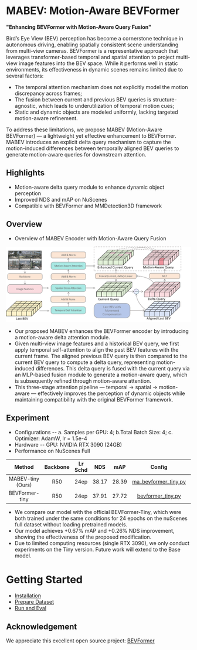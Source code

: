 # MABEV: Motion-Aware BEVFormer
**"Enhancing BEVFormer with Motion-Aware Query Fusion"**

Bird’s Eye View (BEV) perception has become a cornerstone technique in autonomous driving, enabling spatially consistent scene understanding from multi-view cameras. BEVFormer is a representative approach that leverages transformer-based temporal and spatial attention to project multi-view image features into the BEV space. While it performs well in static environments, its effectiveness in dynamic scenes remains limited due to several factors:

- The temporal attention mechanism does not explicitly model the motion discrepancy across frames;
- The fusion between current and previous BEV queries is structure-agnostic, which leads to underutilization of temporal motion cues;
- Static and dynamic objects are modeled uniformly, lacking targeted motion-aware refinement.

To address these limitations, we propose MABEV (Motion-Aware BEVFormer) — a lightweight yet effective enhancement to BEVFormer. MABEV introduces an explicit delta query mechanism to capture the motion-induced differences between temporally aligned BEV queries to generate motion-aware queries for downstream attention.

## Highlights
-  Motion-aware delta query module to enhance dynamic object perception
-  Improved NDS and mAP on NuScenes
-  Compatible with BEVFormer and MMDetection3D framework

##  Overview
- Overview of MABEV Encoder with Motion-Aware Query Fusion

![MABEV_Overview](figs/MABEV_Overview.png "model overview")

- Our proposed MABEV enhances the BEVFormer encoder by introducing a motion-aware delta attention module.
- Given multi-view image features and a historical BEV query, we first apply temporal self-attention to align the past BEV features with the current frame. The aligned previous BEV query is then compared to the current BEV query to compute a delta query, representing motion-induced differences. This delta query is fused with the current query via an MLP-based fusion module to generate a motion-aware query, which is subsequently refined through motion-aware attention.
- This three-stage attention pipeline — temporal → spatial → motion-aware — effectively improves the perception of dynamic objects while maintaining compatibility with the original BEVFormer framework.

##  Experiment

-  Configurations -- a. Samples per GPU: 4; b.Total Batch Size: 4; c. Optimizer: AdamW, lr = 1.5e-4
-  Hardware -- GPU: NVIDIA RTX 3090 (24GB)
-  Performance on NuScenes Full
  
| Method | Backbone | Lr Schd	| NDS	| mAP	| Config | Download |
| :---: | :---: | :---: | :---: | :---: | :---: | :---: |
| MABEV-tiny (Ours)|R50|24ep|38.17|28.39|[ma_bevformer_tiny.py](projects/configs/bevformer/ma_bevformer_tiny.py)|[model](https://github.com/Karltommy/MABEV_FILE/releases/download/V1.0.0/mabev_tiny_epoch_24.pth)/[log](https://github.com/Karltommy/MABEV_FILE/releases/download/V1.0.0/mabev_tiny_epoch_24.log)|
| BEVFormer-tiny|R50|24ep|37.91|27.72|[bevformer_tiny.py](projects/configs/bevformer/bevformer_tiny.py)|[model](https://github.com/Karltommy/MABEV_FILE/releases/download/V1.0.0/bevformer_tiny_epoch_24.pth)/[log](https://github.com/Karltommy/MABEV_FILE/releases/download/V1.0.0/bevformer_tiny_epoch_24.log)|

- We compare our model with the official BEVFormer-Tiny, which were both trained under the same conditions for 24 epochs on the nuScenes full dataset without loading pretrained models.
- Our model achieves +0.67% mAP and +0.26% NDS improvement, showing the effectiveness of the proposed modification.
- Due to limited computing resources (single RTX 3090), we only conduct experiments on the Tiny version. Future work will extend to the Base model.

<!-- Our MABEV model shows consistent improvements across all metrics, especially in mAP (+%) and NDS (+%), demonstrating enhanced capability for dynamic object modeling.-->

# Getting Started
- [Installation](docs/install.md) 
- [Prepare Dataset](docs/prepare_dataset.md)
- [Run and Eval](docs/getting_started.md)

## Acknowledgement
We appreciate this excellent open source project:
[BEVFormer](https://github.com/fundamentalvision/BEVFormer)



